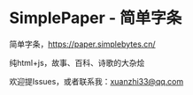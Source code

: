 # SimplePaper - 简单字条
简单字条，https://paper.simplebytes.cn/

纯html+js，故事、百科、诗歌的大杂烩

欢迎提Issues，或者联系我：xuanzhi33@qq.com
